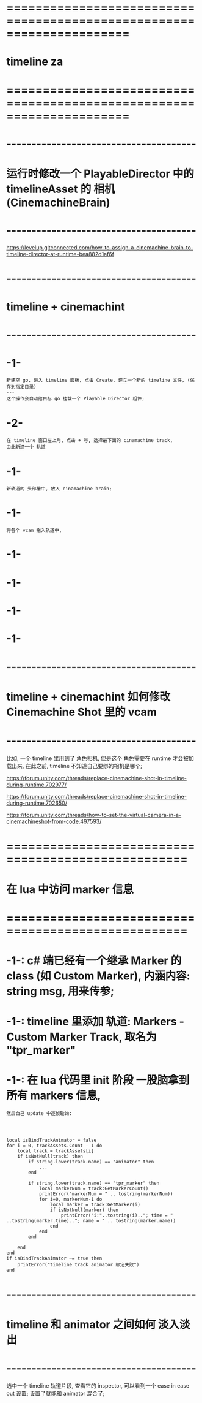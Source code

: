 # ===================================================================== #
#                  timeline  za
# ===================================================================== #


# -------------------------------------- #
#     运行时修改一个 PlayableDirector 中的 timelineAsset 的 相机 (CinemachineBrain)
# -------------------------------------- #

https://levelup.gitconnected.com/how-to-assign-a-cinemachine-brain-to-timeline-director-at-runtime-bea882d1af6f




# -------------------------------------- #
#    timeline + cinemachint
# -------------------------------------- #

# -1-
    新建空 go, 进入 timeline 面板, 点击 Create, 建立一个新的 timeline 文件, (保存到指定目录)
    ---
    这个操作会自动给目标 go 挂载一个 Playable Director 组件;

# -2-
    在 timeline 窗口左上角, 点击 + 号, 选择最下面的 cinamachine track,
    由此新建一个 轨道

# -1-
    新轨道的 头部槽中, 放入 cinamachine brain;

# -1-
    将各个 vcam 拖入轨道中,

# -1-

# -1-

# -1-

# -1-



# -------------------------------------- #
#    timeline + cinemachint  如何修改 Cinemachine Shot 里的 vcam
# -------------------------------------- #

比如, 一个 timeline 里用到了 角色相机,
但是这个 角色需要在 runtime 才会被加载出来, 在此之前, timeline 不知道自己要绑的相机是哪个;


https://forum.unity.com/threads/replace-cinemachine-shot-in-timeline-during-runtime.702977/


https://forum.unity.com/threads/replace-cinemachine-shot-in-timeline-during-runtime.702650/


https://forum.unity.com/threads/how-to-set-the-virtual-camera-in-a-cinemachineshot-from-code.497593/





# =================================================== #
#        在 lua 中访问 marker 信息
# =================================================== #

# -1-: c# 端已经有一个继承 Marker 的class (如 Custom Marker), 内涵内容: string msg, 用来传参;

# -1-: timeline 里添加 轨道: Markers - Custom Marker Track,  取名为 "tpr_marker"

# -1-: 在 lua 代码里 init 阶段 一股脑拿到所有 markers 信息, 
    然后自己 update 中逐帧轮询:




    local isBindTrackAnimator = false
    for i = 0, trackAssets.Count - 1 do
        local track = trackAssets[i]
        if isNotNull(track) then
            if string.lower(track.name) == "animator" then
                ...
            end

            if string.lower(track.name) == "tpr_marker" then
                local markerNum = track:GetMarkerCount() 
                printError("markerNum = " .. tostring(markerNum))
                for i=0, markerNum-1 do 
                    local marker = track:GetMarker(i)
                    if isNotNull(marker) then 
                        printError("i:"..tostring(i).."; time = " ..tostring(marker.time).."; name = " .. tostring(marker.name))
                    end
                end
            end
            
        end
    end
    if isBindTrackAnimator ~= true then 
        printError("timeline track animator 绑定失败")
    end 





# -------------------------------------- #
#    timeline  和 animator 之间如何 淡入淡出
# -------------------------------------- #
选中一个 timeline 轨道片段, 
查看它的 inspector, 可以看到一个 ease in ease out 设置;
设置了就能和 animator 混合了;


























